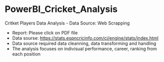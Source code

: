 # PowerBI_Cricket_Analysis

Critket Players Data Analysis - Data Source: Web Scrapping <br>
- Report: Please click on PDF file <br>
- Data sourse: https://stats.espncricinfo.com/ci/engine/stats/index.html <br>
- Data source required data cleanning, data transforming and handling
- The analysis focuses on indivisual performance, career, ranking from each position
